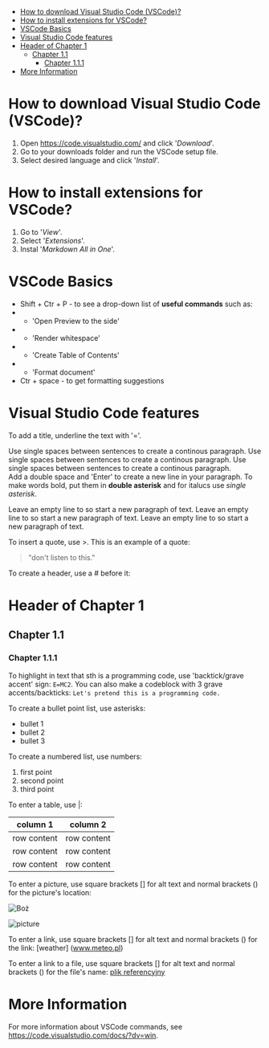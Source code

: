 
- [How to download Visual Studio Code (VSCode)?](#how-to-download-visual-studio-code-vscode)
- [How to install extensions for VSCode?](#how-to-install-extensions-for-vscode)
- [VSCode Basics](#vscode-basics)
- [Visual Studio Code features](#visual-studio-code-features)
- [Header of Chapter 1](#header-of-chapter-1)
  - [Chapter 1.1](#chapter-11)
    - [Chapter 1.1.1](#chapter-111)
- [More Information](#more-information)


How to download Visual Studio Code (VSCode)?
===============

1. Open https://code.visualstudio.com/ and click '*Download*'.
2. Go to your downloads folder and run the VSCode setup file.
3. Select desired language and click '*Install*'. 


How to install extensions for VSCode?
========
1. Go to '*View*'.
2. Select '*Extensions*'.
3. Instal '*Markdown All in One*'.


VSCode Basics
===============
 - Shift + Ctr + P - to see a drop-down list of **useful commands** such as:
 - - 'Open Preview to the side'
 - - 'Render whitespace'
 - - 'Create Table of Contents'
 - - 'Format document'
 -   Ctr + space - to get formatting suggestions  

 
Visual Studio Code features
===============

To add a title, underline the text with '='.

Use single spaces between sentences to create a continous paragraph. Use single spaces between sentences to create a continous paragraph. Use single spaces between sentences to create a continous paragraph.  
Add a double space and 'Enter' to create a new line in your paragraph. To make words bold, put them in **double asterisk** and for italucs use *single asterisk*.


Leave an empty line to so start a new paragraph of text. Leave an empty line to so start a new paragraph of text. Leave an empty line to so start a new paragraph of text.

To insert a quote, use >. This is an example of a quote: 
>"don't listen to this." 

To create a header, use a # before it:
# Header of Chapter 1
## Chapter 1.1
### Chapter 1.1.1  


To highlight in text that sth is a programming code, use 'backtick/grave accent' sign: `E=MC2`.  You can also make a codeblock with 3 grave accents/backticks:
```Let's pretend this is a programming code.```

To create a bullet point list, use asterisks:
* bullet 1
* bullet 2
* bullet 3

To create a numbered list, use numbers:
1. first point
2. second point
3. third point

To enter a table, use |:

| column 1    | column 2    |
| ----------- | ----------- |
| row content | row content |
| row content | row content |
| row content | row content |

To enter a picture, use square brackets [] for alt text and normal brackets () for the picture's location:

![Boż](https://pl.gravatar.com/userimage/199944777/d6f95650784ea02c6f31b9ad3de59363.jpeg)

![picture](C:/Users/Boshka/Pictures/JPEGmicro/DSC00185.JPG)

To enter a link, use square brackets [] for alt text and normal brackets () for the link:
[weather] (www.meteo.pl)

To enter a link to a file, use square brackets [] for alt text and normal brackets () for the file's name:
[plik referencyjny](Bozena_Reference_file.md) 


More Information
=================
For more information about VSCode commands, see https://code.visualstudio.com/docs/?dv=win.